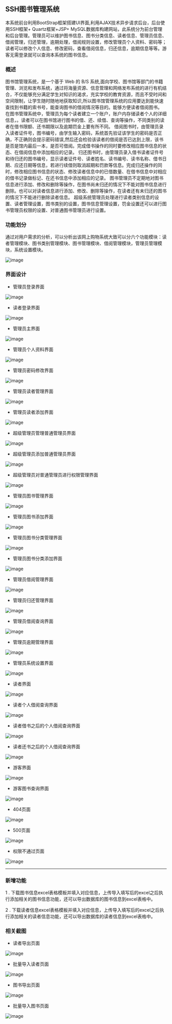 ## SSH图书管理系统


本系统前台利用BootStrap框架搭建UI界面,利用AJAX技术异步请求后台，后台使用SSH框架+ Quartz框架+JSP+ MySQL数据库构建网站，此系统分为前台管理和后台管理。管理员可以维护图书信息、图书分类信息、读者信息、管理员信息、借阅管理，归还管理，逾期处理，借阅规则设置，修改管理员个人资料、密码等；读者可以修改个人信息、修改密码，查看借阅信息，归还信息，逾期信息等等。游客无需登录就可以查询本系统的图书信息。

### 概述

图书馆管理系统，是一个基于 Web 的 B/S 系统,面向学校、图书馆等部门的书籍管理、浏览和发布系统，通过将海量资源、信息管理和网络发布系统的进行有机结合，不仅能够充分满足学生对知识的渴求，充实学校的教育资源，而且不受时间和空间限制，让学生随时随地地获取知识,所以图书馆管理系统的应用要达到能快速查找到书籍的索书号，能查询图书的借阅情况等目的。能够方便读者借阅图书。
在图书管理系统中，管理员为每个读者建立一个账户，账户内存储读者个人的详细信息，。读者可以在图书馆进行图书的借、还、续借、查询等操作，不同类别的读者在借书限额、还书期限以及逾期罚金上要有所不同。
借阅图书时，由管理员录入读者证件号，图书编号，由学生输入密码，系统首先验证该学生的密码是否正确，不正确则会提示密码错误,然后还会检验该读者的借阅是否已达到上限，该书是否是馆内最后一本，是否可借阅。完成借书操作的同时要修改相应图书信息的状态、在借阅信息中添加相应的记录。
归还图书时，由管理员录入借书读者证件号和待归还的图书编号，显示读者证件号、读者姓名、读书编号、读书名称、借书日期、应还日期等信息，若进行续借则取消超期和罚款等信息。完成归还操作的同时，修改相应图书信息的状态、修改读者信息中的已借数量、在借书信息中对相应的借书记录做标记、在还书信息中添加相应的记录。
图书管理员不定期地对图书信息进行添加、修改和删除等操作，在图书尚未归还的情况下不能对图书信息进行删除。也可以对读者信息进行添加、修改、删除等操作，在读者还有未归还的图书的情况下不能进行删除读者信息。
超级系统管理员处理进行读者类别信息的设置、读者管理设置，图书类别的设置，图书信息管理设置，罚金设置还可以进行图书管理员权限的设置、对普通图书管理员进行设置。


### 功能划分

通过对用户需求的分析，可以分析出该网上购物系统大致可以分六个功能模块：读者管理模块、图书类别管理模块、图书管理模块、借阅管理模块，管理员管理模块，系统设置模块。 


![image](https://github.com/cckevincyh/LibrarySystem/blob/master/img/0.png)


### 界面设计


- 管理员登录界面

![image](https://github.com/cckevincyh/LibrarySystem/blob/master/img/1.png)

- 读者登录界面

![image](https://github.com/cckevincyh/LibrarySystem/blob/master/img/2.png)



- 管理员主界面

![image](https://github.com/cckevincyh/LibrarySystem/blob/master/img/3.png)


- 管理员个人资料界面

![image](https://github.com/cckevincyh/LibrarySystem/blob/master/img/4.png)


- 管理员密码修改界面

![image](https://github.com/cckevincyh/LibrarySystem/blob/master/img/9.png)

- 管理员读者管理界面

![image](https://github.com/cckevincyh/LibrarySystem/blob/master/img/5.png)


- 管理员读者添加界面

![image](https://github.com/cckevincyh/LibrarySystem/blob/master/img/12.png)


- 超级管理员管理普通管理员界面

![image](https://github.com/cckevincyh/LibrarySystem/blob/master/img/6.png)

- 超级管理员添加普通管理员界面

![image](https://github.com/cckevincyh/LibrarySystem/blob/master/img/10.png)

- 超级管理员对普通管理员进行权限管理界面

![image](https://github.com/cckevincyh/LibrarySystem/blob/master/img/11.png)

- 管理员图书管理界面

![image](https://github.com/cckevincyh/LibrarySystem/blob/master/img/7.png)

- 管理员图书添加界面

![image](https://github.com/cckevincyh/LibrarySystem/blob/master/img/17.png)


- 管理员图书分类管理界面

![image](https://github.com/cckevincyh/LibrarySystem/blob/master/img/8.png)


- 管理员图书分类添加界面

![image](https://github.com/cckevincyh/LibrarySystem/blob/master/img/16.png)


- 管理员借阅管理界面

![image](https://github.com/cckevincyh/LibrarySystem/blob/master/img/13.png)


- 管理员归还管理界面

![image](https://github.com/cckevincyh/LibrarySystem/blob/master/img/14.png)


- 管理员借阅查询界面

![image](https://github.com/cckevincyh/LibrarySystem/blob/master/img/15.png)


- 管理员逾期管理界面

![image](https://github.com/cckevincyh/LibrarySystem/blob/master/img/20.png)

- 管理员系统设置界面

![image](https://github.com/cckevincyh/LibrarySystem/blob/master/img/18.png)


- 读者界面

![image](https://github.com/cckevincyh/LibrarySystem/blob/master/img/19.png)


- 读者个人借阅查询界面

![image](https://github.com/cckevincyh/LibrarySystem/blob/master/img/21.png)


- 读者借书之后的个人借阅查询界面

![image](https://github.com/cckevincyh/LibrarySystem/blob/master/img/21.png)


- 读者还书之后的个人借阅查询界面

![image](https://github.com/cckevincyh/LibrarySystem/blob/master/img/22.png)


- 游客界面

![image](https://github.com/cckevincyh/LibrarySystem/blob/master/img/23.png)


- 游客图书查询界面

![image](https://github.com/cckevincyh/LibrarySystem/blob/master/img/24.png)



- 404页面

![image](https://github.com/cckevincyh/LibrarySystem/blob/master/img/25.png)


- 500页面

![image](https://github.com/cckevincyh/LibrarySystem/blob/master/img/26.png)


- 权限不通过页面

![image](https://github.com/cckevincyh/LibrarySystem/blob/master/img/27.png)


---
### 新增功能

1 . 下载图书信息excel表格模板并填入对应信息，上传导入填写后的excel之后执行添加相关的图书信息功能，还可以导出数据库的图书信息到excel表格中。

2 . 下载读者信息excel表格模板并填入对应信息，上传导入填写后的excel之后执行添加相关的读者信息功能，还可以导出数据库的读者信息到excel表格中。


### 相关截图


- 读者导出页面

![image](https://github.com/cckevincyh/LibrarySystem/blob/master/img/28.png)


- 批量导入读者页面

![image](https://github.com/cckevincyh/LibrarySystem/blob/master/img/29.png)


- 图书导出页面

![image](https://github.com/cckevincyh/LibrarySystem/blob/master/img/30.png)


- 批量导入图书页面

![image](https://github.com/cckevincyh/LibrarySystem/blob/master/img/31.png)